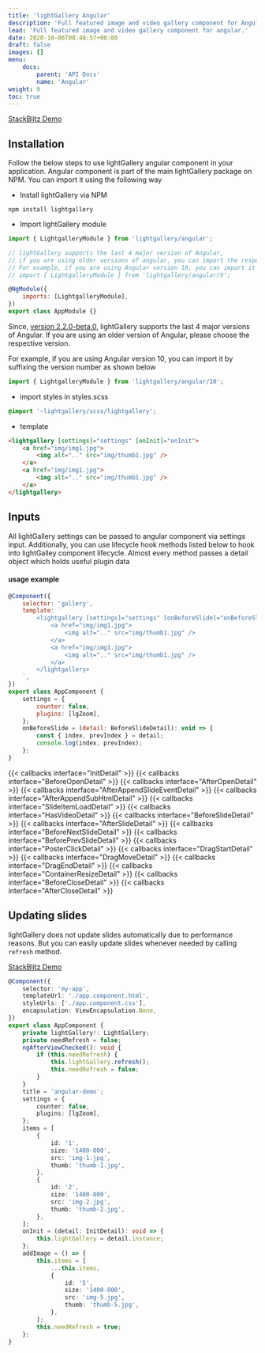 ```yaml
---
title: 'lightGallery Angular'
description: 'Full featured image and video gallery component for Angular'
lead: 'Full featured image and video gallery component for angular.'
date: 2020-10-06T08:48:57+00:00
draft: false
images: []
menu:
    docs:
        parent: 'API Docs'
        name: 'Angular'
weight: 9
toc: true
---
```


<a class="btn btn-outline-primary" href="https://stackblitz.com/edit/lightgallery-angular" target="_blank">StackBlitz
Demo</a>

## Installation

Follow the below steps to use lightGallery angular component in your
application. Angular component is part of the main lightGallery package on NPM.
You can import it using the following way

-   Install lightGallery via NPM

```
npm install lightgallery
```

-   Import lightGallery module

```jsx
import { LightgalleryModule } from 'lightgallery/angular';

// lightGallery supports the last 4 major version of Angular, 
// if you are using older versions of angular, you can import the respective versions 
// For example, if you are using Angular version 10, you can import it using 
// import { LightgalleryModule } from 'lightgallery/angular/9';

@NgModule({
    imports: [LightgalleryModule],
})
export class AppModule {}
```

Since, [version 2.2.0-beta.0](https://github.com/sachinchoolur/lightGallery/releases/tag/2.2.0-beta.0), lightGallery supports the last 4 major versions of Angular.
If you are using an older version of Angular, please choose the respective version.

For example, if you are using Angular version 10, you can import it by suffixing the version number as shown below

```js
import { LightgalleryModule } from 'lightgallery/angular/10';
```

-   import styles in styles.scss

```scss
@import '~lightgallery/scss/lightgallery';
```

-   template

```html
<lightgallery [settings]="settings" [onInit]="onInit">
    <a href="img/img1.jpg">
        <img alt=".." src="img/thumb1.jpg" />
    </a>
    <a href="img/img1.jpg">
        <img alt=".." src="img/thumb1.jpg" />
    </a>
</lightgallery>
```

## Inputs

All lightGallery settings can be passed to angular component via settings input.
Additionally, you can use lifecycle hook methods listed below to hook into
lightGalley component lifecycle. Almost every method passes a detail object
which holds useful plugin data

#### usage example

```js
@Component({
    selector: 'gallery',
    template: `
        <lightgallery [settings]="settings" [onBeforeSlide]="onBeforeSlide">
            <a href="img/img1.jpg">
                <img alt=".." src="img/thumb1.jpg" />
            </a>
            <a href="img/img1.jpg">
                <img alt=".." src="img/thumb1.jpg" />
            </a>
        </lightgallery>
    `,
})
export class AppComponent {
    settings = {
        counter: false,
        plugins: [lgZoom],
    };
    onBeforeSlide = (detail: BeforeSlideDetail): void => {
        const { index, prevIndex } = detail;
        console.log(index, prevIndex);
    };
}
```

<div class="event-docs-list">
    {{< callbacks interface="InitDetail" >}}
    {{< callbacks interface="BeforeOpenDetail" >}}
    {{< callbacks interface="AfterOpenDetail" >}}
    {{< callbacks interface="AfterAppendSlideEventDetail" >}}
    {{< callbacks interface="AfterAppendSubHtmlDetail" >}}
    {{< callbacks interface="SlideItemLoadDetail" >}}
    {{< callbacks interface="HasVideoDetail" >}}
    {{< callbacks interface="BeforeSlideDetail" >}}
    {{< callbacks interface="AfterSlideDetail" >}}
    {{< callbacks interface="BeforeNextSlideDetail" >}}
    {{< callbacks interface="BeforePrevSlideDetail" >}}
    {{< callbacks interface="PosterClickDetail" >}}
    {{< callbacks interface="DragStartDetail" >}}
    {{< callbacks interface="DragMoveDetail" >}}
    {{< callbacks interface="DragEndDetail" >}}
    {{< callbacks interface="ContainerResizeDetail" >}}
    {{< callbacks interface="BeforeCloseDetail" >}}
    {{< callbacks interface="AfterCloseDetail" >}}
</div>

## Updating slides

lightGallery does not update slides automatically due to performance reasons.
But you can easily update slides whenever needed by calling `refresh` method.

<a class="btn btn-outline-primary" href="https://stackblitz.com/edit/lightgallery-angular-update-slides" target="_blank">StackBlitz
Demo</a>

```ts
@Component({
    selector: 'my-app',
    templateUrl: './app.component.html',
    styleUrls: ['./app.component.css'],
    encapsulation: ViewEncapsulation.None,
})
export class AppComponent {
    private lightGallery!: LightGallery;
    private needRefresh = false;
    ngAfterViewChecked(): void {
        if (this.needRefresh) {
            this.lightGallery.refresh();
            this.needRefresh = false;
        }
    }
    title = 'angular-demo';
    settings = {
        counter: false,
        plugins: [lgZoom],
    };
    items = [
        {
            id: '1',
            size: '1400-800',
            src: 'img-1.jpg',
            thumb: 'thumb-1.jpg',
        },
        {
            id: '2',
            size: '1400-800',
            src: 'img-2.jpg',
            thumb: 'thumb-2.jpg',
        },
    ];
    onInit = (detail: InitDetail): void => {
        this.lightGallery = detail.instance;
    };
    addImage = () => {
        this.items = [
            ...this.items,
            {
                id: '5',
                size: '1400-800',
                src: 'img-5.jpg',
                thumb: 'thumb-5.jpg',
            },
        ];
        this.needRefresh = true;
    };
}
```
